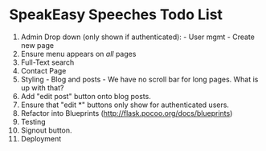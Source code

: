 SpeakEasy Speeches Todo List
============================

  1. Admin Drop down (only shown if authenticated):
    - User mgmt
    - Create new page
  2. Ensure menu appears on _all_ pages
  3. Full-Text search
  4. Contact Page
  5. Styling
    - Blog and posts
    - We have no scroll bar for long pages. What is up with that?
  6. Add "edit post" button onto blog posts.
  7. Ensure that "edit *" buttons only show for authenticated users.
  8. Refactor into Blueprints (http://flask.pocoo.org/docs/blueprints)
  9. Testing
  10. Signout button.
  11. Deployment
